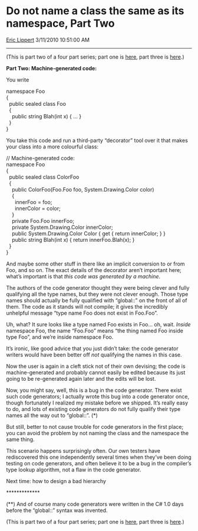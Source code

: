 # Do not name a class the same as its namespace, Part Two

[Eric Lippert](https://social.msdn.microsoft.com/profile/Eric%20Lippert) 3/11/2010 10:51:00 AM

-----

(This is part two of a four part series; part one is [here](http://blogs.msdn.com/b/ericlippert/archive/2010/03/09/do-not-name-a-class-the-same-as-its-namespace-part-one.aspx), part three is [here](http://blogs.msdn.com/b/ericlippert/archive/2010/03/15/do-not-name-a-class-the-same-as-its-namespace-part-three.aspx).)

**Part Two: Machine-generated code:**

You write

 

namespace Foo  
{  
  public sealed class Foo  
  {  
    public string Blah(int x) { … }  
  }  
}

You take this code and run a third-party “decorator” tool over it that makes your class into a more colourful class:

 

// Machine-generated code:  
namespace Foo  
{  
  public sealed class ColorFoo  
  {  
    public ColorFoo(Foo.Foo foo, System.Drawing.Color color)  
    {  
      innerFoo = foo;  
      innerColor = color;  
    }  
    private Foo.Foo innerFoo;  
    private System.Drawing.Color innerColor;  
    public System.Drawing.Color Color { get { return innerColor; } }  
    public string Blah(int x) { return innerFoo.Blah(x); }  
  }  
}  

  
And maybe some other stuff in there like an implicit conversion to or from Foo, and so on. The exact details of the decorator aren’t important here; what’s important is that *this code was generated by a machine*.

The authors of the code generator thought they were being clever and fully qualifying all the type names, but they were not clever enough. Those type names should actually be fully qualified with “global::” on the front of all of them. The code as it stands will not compile; it gives the incredibly unhelpful message “type name Foo does not exist in Foo.Foo”. 

Uh, what? It sure looks like a type named Foo exists in Foo… oh, wait. *Inside* namespace Foo, the name “Foo.Foo” means “the thing named Foo inside type Foo”, and we’re inside namespace Foo.

It’s ironic, like good advice that you just didn’t take: the code generator writers would have been better off *not* qualifying the names in this case.

Now the user is again in a cleft stick not of their own devising; the code is machine-generated and probably cannot easily be edited because its just going to be re-generated again later and the edits will be lost. 

Now, you might say, well, this is a bug in the code generator. There exist such code generators; I actually wrote this bug into a code generator once, though fortunately I realized my mistake before we shipped. It’s really easy to do, and lots of existing code generators do not fully qualify their type names all the way out to “global::”. (\*)

But still, better to not cause trouble for code generators in the first place; you can avoid the problem by not naming the class and the namespace the same thing.

This scenario happens surprisingly often. Our own testers have rediscovered this one independently several times when they’ve been doing testing on code generators, and often believe it to be a bug in the compiler’s type lookup algorithm, not a flaw in the code generator.

Next time: how to design a bad hierarchy

\*\*\*\*\*\*\*\*\*\*\*\*\*

(\*\*) And of course many code generators were written in the C\# 1.0 days before the “global::” syntax was invented.

(This is part two of a four part series; part one is [here](http://blogs.msdn.com/b/ericlippert/archive/2010/03/09/do-not-name-a-class-the-same-as-its-namespace-part-one.aspx), part three is [here](http://blogs.msdn.com/b/ericlippert/archive/2010/03/15/do-not-name-a-class-the-same-as-its-namespace-part-three.aspx).)

